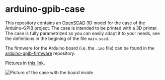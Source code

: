 # arduino-gpib-case

This repository contains an [OpenSCAD](https://www.openscad.org/) 3D model for the case of the Arduino-GPIB project. The case is intended to be printed with a 3D printer. The case is fully parametrized so you can easily adapt it to your needs, see the definitions in the begining of the file ```main.scad```.

The firmware for the Arduino board (i.e. the ```.ino``` file) can be found in the [arduino-gpib-firmware](https://github.com/SengerM/arduino-gpib-firmware) repository.

Pictures in [this link](https://ibb.co/album/ddHKRF).

![Picture of the case with the board inside](https://i.ibb.co/JkpvzYX/20190509-125232.jpg)
